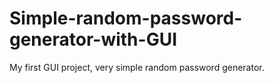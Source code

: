 # Simple-random-password-generator-with-GUI
My first GUI project, very simple random password generator. 
